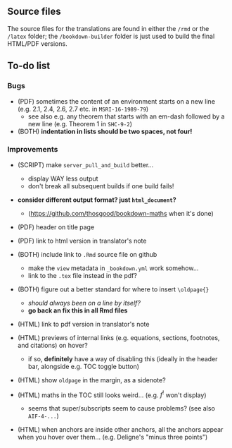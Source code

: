## Source files

The source files for the translations are found in either the `/rmd` or the `/latex` folder; the `/bookdown-builder` folder is just used to build the final HTML/PDF versions.

## To-do list

### Bugs

- (PDF) sometimes the content of an environment starts on a new line (e.g. 2.1, 2.4, 2.6, 2.7 etc. in `MSRI-16-1989-79`)
  + see also e.g. any theorem that starts with an em-dash followed by a new line (e.g. Theorem 1 in `SHC-9-2`)
- (BOTH) **indentation in lists should be two spaces, not four!**

### Improvements

- (SCRIPT) make `server_pull_and_build` better...
  + display WAY less output
  + don't break all subsequent builds if one build fails!

- **consider different output format? just `html_document`?**
  + (https://github.com/thosgood/bookdown-maths when it's done)

- (PDF) header on title page
- (PDF) link to html version in translator's note

- (BOTH) include link to `.Rmd` source file on github
  + make the `view` metadata in `_bookdown.yml` work somehow...
  + link to the `.tex` file instead in the pdf?
- (BOTH) figure out a better standard for where to insert `\oldpage{}`
  + *should always been on a line by itself?*
  + **go back an fix this in all Rmd files**

- (HTML) link to pdf version in translator's note
- (HTML) previews of internal links (e.g. equations, sections, footnotes, and citations) on hover?
  + if so, **definitely** have a way of disabling this (ideally in the header bar, alongside e.g. TOC toggle button)
- (HTML) show `oldpage` in the margin, as a sidenote?
- (HTML) maths in the TOC still looks weird... (e.g. $f^!$ won't display)
  + seems that super/subscripts seem to cause problems? (see also `AIF-4-...`)
- (HTML) when anchors are inside other anchors, all the anchors appear when you hover over them... (e.g. Deligne's "minus three points")
